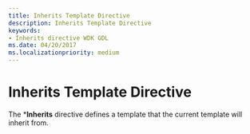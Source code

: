 ```yaml
---
title: Inherits Template Directive
description: Inherits Template Directive
keywords:
- Inherits directive WDK GDL
ms.date: 04/20/2017
ms.localizationpriority: medium
---
```


# Inherits Template Directive


The \***Inherits** directive defines a template that the current template will inherit from.

 

 




